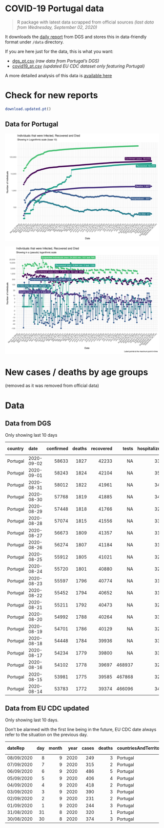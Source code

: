 COVID-19 Portugal data
================

> R package with latest data scrapped from official sources *(last data
> from Wednesday, September 02, 2020)*

It downloads the [daily
report](https://covid19.min-saude.pt/relatorio-de-situacao/) from DGS
and stores this in data-friendly format under `/data` directory.

If you are here just for the data, this is what you want:

  - [dgs\_pt.csv](raw/master/data/dgs_pt.csv) *(raw data from Portugal’s
    DGS)*
  - [covid19\_pt.csv](raw/master/data/covid19_pt.csv) *(updated EU CDC
    dataset only featuring Portugal)*

A more detailed analysis of this data is [available
here](https://averissimo.github.io/covid19-analysis/portugal.html)

# Check for new reports

``` r
download.updated.pt()
```

## Data for Portugal

![](README_files/figure-gfm/unnamed-chunk-7-1.svg)<!-- -->

![](README_files/figure-gfm/unnamed-chunk-8-1.svg)<!-- -->

# New cases / deaths by age groups

(removed as it was removed from official data)

# Data

## Data from DGS

Only showing last 10 days

| country  | date       | confirmed | deaths | recovered |  tests | hospitalized | in.icu | confirmed\_m\_00-09 | confirmed\_w\_00-09 | confirmed\_m\_10-19 | confirmed\_w\_10-19 | confirmed\_m\_20-29 | confirmed\_w\_20-29 | confirmed\_m\_30-39 | confirmed\_w\_30-39 | confirmed\_m\_40-49 | confirmed\_w\_40-49 | confirmed\_m\_50-59 | confirmed\_w\_50-59 | confirmed\_m\_60-69 | confirmed\_w\_60-69 | confirmed\_m\_70-79 | confirmed\_w\_70-79 | confirmed\_m\_80+ | confirmed\_w\_80+ | death\_m\_00-09 | death\_w\_00-09 | death\_m\_10-19 | death\_w\_10-19 | death\_m\_20-29 | death\_w\_20-29 | death\_m\_30-39 | death\_w\_30-39 | death\_m\_40-49 | death\_w\_40-49 | death\_m\_50-59 | death\_w\_50-59 | death\_m\_60-69 | death\_w\_60-69 | death\_m\_70-79 | death\_w\_70-79 | death\_m\_80+ | death\_w\_80+ |
| :------- | :--------- | --------: | -----: | --------: | -----: | -----------: | -----: | ------------------: | ------------------: | ------------------: | ------------------: | ------------------: | ------------------: | ------------------: | ------------------: | ------------------: | ------------------: | ------------------: | ------------------: | ------------------: | ------------------: | ------------------: | ------------------: | ----------------: | ----------------: | --------------: | --------------: | --------------: | --------------: | --------------: | --------------: | --------------: | --------------: | --------------: | --------------: | --------------: | --------------: | --------------: | --------------: | --------------: | --------------: | ------------: | ------------: |
| Portugal | 2020-09-02 |     58633 |   1827 |     42233 |     NA |          337 |     41 |                  NA |                  NA |                  NA |                  NA |                  NA |                  NA |                  NA |                  NA |                  NA |                  NA |                  NA |                  NA |                  NA |                  NA |                  NA |                  NA |                NA |                NA |              NA |              NA |              NA |              NA |              NA |              NA |              NA |              NA |              NA |              NA |              NA |              NA |              NA |              NA |              NA |              NA |            NA |            NA |
| Portugal | 2020-09-01 |     58243 |   1824 |     42104 |     NA |          350 |     44 |                  NA |                  NA |                  NA |                  NA |                  NA |                  NA |                  NA |                  NA |                  NA |                  NA |                  NA |                  NA |                  NA |                  NA |                  NA |                  NA |                NA |                NA |              NA |              NA |              NA |              NA |              NA |              NA |              NA |              NA |              NA |              NA |              NA |              NA |              NA |              NA |              NA |              NA |            NA |            NA |
| Portugal | 2020-08-31 |     58012 |   1822 |     41961 |     NA |          349 |     41 |                  NA |                  NA |                  NA |                  NA |                  NA |                  NA |                  NA |                  NA |                  NA |                  NA |                  NA |                  NA |                  NA |                  NA |                  NA |                  NA |                NA |                NA |              NA |              NA |              NA |              NA |              NA |              NA |              NA |              NA |              NA |              NA |              NA |              NA |              NA |              NA |              NA |              NA |            NA |            NA |
| Portugal | 2020-08-30 |     57768 |   1819 |     41885 |     NA |          341 |     41 |                  NA |                  NA |                  NA |                  NA |                  NA |                  NA |                  NA |                  NA |                  NA |                  NA |                  NA |                  NA |                  NA |                  NA |                  NA |                  NA |                NA |                NA |              NA |              NA |              NA |              NA |              NA |              NA |              NA |              NA |              NA |              NA |              NA |              NA |              NA |              NA |              NA |              NA |            NA |            NA |
| Portugal | 2020-08-29 |     57448 |   1818 |     41766 |     NA |          324 |     40 |                  NA |                  NA |                  NA |                  NA |                  NA |                  NA |                  NA |                  NA |                  NA |                  NA |                  NA |                  NA |                  NA |                  NA |                  NA |                  NA |                NA |                NA |              NA |              NA |              NA |              NA |              NA |              NA |              NA |              NA |              NA |              NA |              NA |              NA |              NA |              NA |              NA |              NA |            NA |            NA |
| Portugal | 2020-08-28 |     57074 |   1815 |     41556 |     NA |          334 |     NA |                  NA |                  NA |                  NA |                  NA |                  NA |                  NA |                  NA |                  NA |                  NA |                  NA |                  NA |                  NA |                  NA |                  NA |                  NA |                  NA |                NA |                NA |              NA |              NA |              NA |              NA |              NA |              NA |              NA |              NA |              NA |              NA |              NA |              NA |              NA |              NA |              NA |              NA |            NA |            NA |
| Portugal | 2020-08-27 |     56673 |   1809 |     41357 |     NA |          317 |     35 |                  NA |                  NA |                  NA |                  NA |                  NA |                  NA |                  NA |                  NA |                  NA |                  NA |                  NA |                  NA |                  NA |                  NA |                  NA |                  NA |                NA |                NA |              NA |              NA |              NA |              NA |              NA |              NA |              NA |              NA |              NA |              NA |              NA |              NA |              NA |              NA |              NA |              NA |            NA |            NA |
| Portugal | 2020-08-26 |     56274 |   1807 |     41184 |     NA |          311 |     NA |                  NA |                  NA |                  NA |                  NA |                  NA |                  NA |                  NA |                  NA |                  NA |                  NA |                  NA |                  NA |                  NA |                  NA |                  NA |                  NA |                NA |                NA |              NA |              NA |              NA |              NA |              NA |              NA |              NA |              NA |              NA |              NA |              NA |              NA |              NA |              NA |              NA |              NA |            NA |            NA |
| Portugal | 2020-08-25 |     55912 |   1805 |     41021 |     NA |          325 |     41 |                  NA |                  NA |                  NA |                  NA |                  NA |                  NA |                  NA |                  NA |                  NA |                  NA |                  NA |                  NA |                  NA |                  NA |                  NA |                  NA |                NA |                NA |              NA |              NA |              NA |              NA |              NA |              NA |              NA |              NA |              NA |              NA |              NA |              NA |              NA |              NA |              NA |              NA |            NA |            NA |
| Portugal | 2020-08-24 |     55720 |   1801 |     40880 |     NA |          321 |     44 |                  NA |                  NA |                  NA |                  NA |                  NA |                  NA |                  NA |                  NA |                  NA |                  NA |                  NA |                  NA |                  NA |                  NA |                  NA |                  NA |                NA |                NA |              NA |              NA |              NA |              NA |              NA |              NA |              NA |              NA |              NA |              NA |              NA |              NA |              NA |              NA |              NA |              NA |            NA |            NA |
| Portugal | 2020-08-23 |     55597 |   1796 |     40774 |     NA |          317 |     47 |                  NA |                  NA |                  NA |                  NA |                  NA |                  NA |                  NA |                  NA |                  NA |                  NA |                  NA |                  NA |                  NA |                  NA |                  NA |                  NA |                NA |                NA |              NA |              NA |              NA |              NA |              NA |              NA |              NA |              NA |              NA |              NA |              NA |              NA |              NA |              NA |              NA |              NA |            NA |            NA |
| Portugal | 2020-08-22 |     55452 |   1794 |     40652 |     NA |          316 |     42 |                  NA |                  NA |                  NA |                  NA |                  NA |                  NA |                  NA |                  NA |                  NA |                  NA |                  NA |                  NA |                  NA |                  NA |                  NA |                  NA |                NA |                NA |              NA |              NA |              NA |              NA |              NA |              NA |              NA |              NA |              NA |              NA |              NA |              NA |              NA |              NA |              NA |              NA |            NA |            NA |
| Portugal | 2020-08-21 |     55211 |   1792 |     40473 |     NA |          321 |     41 |                  NA |                  NA |                  NA |                  NA |                  NA |                  NA |                  NA |                  NA |                  NA |                  NA |                  NA |                  NA |                  NA |                  NA |                  NA |                  NA |                NA |                NA |              NA |              NA |              NA |              NA |              NA |              NA |              NA |              NA |              NA |              NA |              NA |              NA |              NA |              NA |              NA |              NA |            NA |            NA |
| Portugal | 2020-08-20 |     54992 |   1788 |     40264 |     NA |          334 |     39 |                  NA |                  NA |                  NA |                  NA |                  NA |                  NA |                  NA |                  NA |                  NA |                  NA |                  NA |                  NA |                  NA |                  NA |                  NA |                  NA |                NA |                NA |              NA |              NA |              NA |              NA |              NA |              NA |              NA |              NA |              NA |              NA |              NA |              NA |              NA |              NA |              NA |              NA |            NA |            NA |
| Portugal | 2020-08-19 |     54701 |   1786 |     40129 |     NA |          329 |     38 |                  NA |                  NA |                  NA |                  NA |                  NA |                  NA |                  NA |                  NA |                  NA |                  NA |                  NA |                  NA |                  NA |                  NA |                  NA |                  NA |                NA |                NA |              NA |              NA |              NA |              NA |              NA |              NA |              NA |              NA |              NA |              NA |              NA |              NA |              NA |              NA |              NA |              NA |            NA |            NA |
| Portugal | 2020-08-18 |     54448 |   1784 |     39936 |     NA |          336 |     38 |                  NA |                  NA |                  NA |                  NA |                  NA |                  NA |                  NA |                  NA |                  NA |                  NA |                  NA |                  NA |                  NA |                  NA |                  NA |                  NA |                NA |                NA |              NA |              NA |              NA |              NA |              NA |              NA |              NA |              NA |              NA |              NA |              NA |              NA |              NA |              NA |              NA |              NA |            NA |            NA |
| Portugal | 2020-08-17 |     54234 |   1779 |     39800 |     NA |          336 |     39 |                  NA |                  NA |                  NA |                  NA |                  NA |                  NA |                  NA |                  NA |                  NA |                  NA |                  NA |                  NA |                  NA |                  NA |                  NA |                  NA |                NA |                NA |              NA |              NA |              NA |              NA |              NA |              NA |              NA |              NA |              NA |              NA |              NA |              NA |              NA |              NA |              NA |              NA |            NA |            NA |
| Portugal | 2020-08-16 |     54102 |   1778 |     39697 | 468937 |          325 |     39 |                1073 |                 932 |                1199 |                1357 |                3897 |                4467 |                4214 |                4640 |                4028 |                4904 |                3515 |                4601 |                2550 |                2842 |                1761 |                1972 |              1982 |              4092 |               0 |               0 |               0 |               0 |               1 |               1 |               1 |               3 |              11 |              10 |              40 |              17 |             110 |              49 |             212 |             135 |           520 |           668 |
| Portugal | 2020-08-15 |     53981 |   1775 |     39585 | 467868 |          320 |     37 |                1069 |                 929 |                1195 |                1354 |                3888 |                4457 |                4200 |                4632 |                4017 |                4897 |                3503 |                4594 |                2542 |                2836 |                1759 |                1966 |              1979 |              4088 |               0 |               0 |               0 |               0 |               1 |               1 |               1 |               3 |              10 |              10 |              40 |              17 |             109 |              49 |             212 |             135 |           519 |           668 |
| Portugal | 2020-08-14 |     53783 |   1772 |     39374 | 466096 |          348 |     41 |                1059 |                 927 |                1187 |                1346 |                3873 |                4434 |                4187 |                4616 |                3987 |                4878 |                3490 |                4583 |                2534 |                2830 |                1757 |                1961 |              1976 |              4083 |               0 |               0 |               0 |               0 |               1 |               1 |               1 |               3 |              10 |              10 |              40 |              17 |             109 |              49 |             212 |             135 |           518 |           666 |

## Data from EU CDC updated

Only showing last 10 days.

Don’t be alarmed with the first line being in the future, EU CDC date
always refer to the situation on the previous day.

| dateRep    | day | month | year | cases | deaths | countriesAndTerritories | geoId | countryterritoryCode | popData2019 | continentExp | Cumulative\_number\_for\_14\_days\_of\_COVID-19\_cases\_per\_100000 |
| :--------- | --: | ----: | ---: | ----: | -----: | :---------------------- | :---- | :------------------- | ----------: | :----------- | ------------------------------------------------------------------: |
| 08/09/2020 |   8 |     9 | 2020 |   249 |      3 | Portugal                | PT    | PRT                  |    10276617 | Europe       |                                                            46.58148 |
| 07/09/2020 |   7 |     9 | 2020 |   315 |      2 | Portugal                | PT    | PRT                  |    10276617 | Europe       |                                                            45.35539 |
| 06/09/2020 |   6 |     9 | 2020 |   486 |      5 | Portugal                | PT    | PRT                  |    10276617 | Europe       |                                                            43.70115 |
| 05/09/2020 |   5 |     9 | 2020 |   406 |      4 | Portugal                | PT    | PRT                  |    10276617 | Europe       |                                                            41.31710 |
| 04/09/2020 |   4 |     9 | 2020 |   418 |      2 | Portugal                | PT    | PRT                  |    10276617 | Europe       |                                                            39.49743 |
| 03/09/2020 |   3 |     9 | 2020 |   390 |      3 | Portugal                | PT    | PRT                  |    10276617 | Europe       |                                                            38.26162 |
| 02/09/2020 |   2 |     9 | 2020 |   231 |      2 | Portugal                | PT    | PRT                  |    10276617 | Europe       |                                                            36.92850 |
| 01/09/2020 |   1 |     9 | 2020 |   244 |      3 | Portugal                | PT    | PRT                  |    10276617 | Europe       |                                                            36.76307 |
| 31/08/2020 |  31 |     8 | 2020 |   320 |      1 | Portugal                | PT    | PRT                  |    10276617 | Europe       |                                                            35.67322 |
| 30/08/2020 |  30 |     8 | 2020 |   374 |      3 | Portugal                | PT    | PRT                  |    10276617 | Europe       |                                                            33.73678 |
